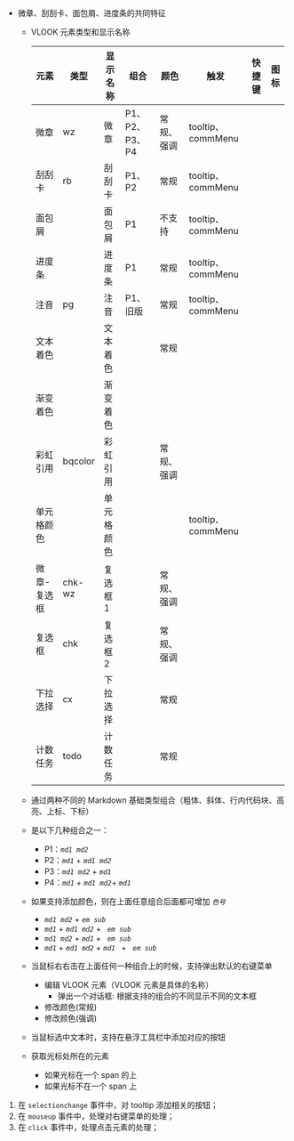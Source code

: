 * 微章、刮刮卡、面包屑、进度条的共同特征

  * VLOOK 元素类型和显示名称

    | 元素        | 类型    | 显示名称   | 组合           | 颜色       | 触发              | 快捷键 | 图标 |
    | ----------- | ------- | ---------- | -------------- | ---------- | ----------------- | ------ | ---- |
    | 微章        | wz      | 微章       | P1、P2、P3、P4 | 常规、强调 | tooltip、commMenu |        |      |
    | 刮刮卡      | rb      | 刮刮卡     | P1、P2         | 常规       | tooltip、commMenu |        |      |
    | 面包屑      |         | 面包屑     | P1             | 不支持     | tooltip、commMenu |        |      |
    | 进度条      |         | 进度条     | P1             | 常规       | tooltip、commMenu |        |      |
    | 注音        | pg      | 注音       | P1、旧版       | 常规       | tooltip、commMenu |        |      |
    | 文本着色    |         | 文本着色   |                | 常规       |                   |        |      |
    | 渐变着色    |         | 渐变着色   |                |            |                   |        |      |
    | 彩虹引用    | bqcolor | 彩虹引用   |                | 常规、强调 |                   |        |      |
    | 单元格颜色  |         | 单元格颜色 |                |            | tooltip、commMenu |        |      |
    | 微章-复选框 | chk-wz  | 复选框 1    |                | 常规、强调 |                   |        |      |
    | 复选框      | chk     | 复选框 2    |                | 常规、强调 |                   |        |      |
    | 下拉选择    | cx      | 下拉选择   |                | 常规       |                   |        |      |
    | 计数任务    | todo    | 计数任务   |                | 常规       |                   |        |      |

  * 通过两种不同的 Markdown 基础类型组合（粗体、斜体、行内代码块、高亮、上标、下标）
  
  * 是以下几种组合之一：
  
    * P1：*`md1 md2`*
    * P2：*`md1`* +  *`md1 md2`*
    * P3：*`md1 md2`* + *`md1`*
    * P4：*`md1`* +  *`md1 md2`*+ *`md1`*
  
  * 如果支持添加颜色，则在上面任意组合后面都可增加 *`色号`*
  
    * *`md1 md2`* + *`em sub`*
    * *`md1`*  +  *`md1 md2`* + *` em sub`*
    * *`md1 md2`*  + *`md1`* + *` em sub`*
    * *`md1`*  +  *`md1 md2`* +  *`md1 `* +  *` em sub`*
  
  * 当鼠标右右击在上面任何一种组合上的时候，支持弹出默认的右键菜单
  
    * 编辑 VLOOK 元素（VLOOK 元素是具体的名称）
      * 弹出一个对话框: 根据支持的组合的不同显示不同的文本框
    * 修改颜色(常规)
    * 修改颜色(强调)
  
  * 当鼠标选中文本时，支持在悬浮工具栏中添加对应的按钮
  
  * 获取光标处所在的元素
  
    * 如果光标在一个 span 的上
    * 如果光标不在一个 span 上
  



1. 在 `selectionchange` 事件中，对 tooltip 添加相关的按钮；
2. 在 `mouseup` 事件中，处理对右键菜单的处理；
3. 在 `click` 事件中，处理点击元素的处理；









